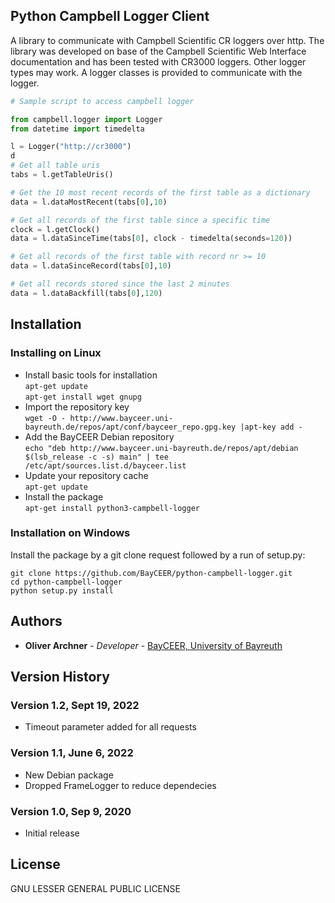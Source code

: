 ## Python Campbell Logger Client

A library to communicate with Campbell Scientific CR loggers over http. The library was developed on base of the Campbell Scientific Web Interface documentation and has been tested with CR3000 loggers. Other logger types may work. A logger classes is provided to communicate with the logger.

```python
# Sample script to access campbell logger

from campbell.logger import Logger
from datetime import timedelta

l = Logger("http://cr3000")
d
# Get all table uris
tabs = l.getTableUris()

# Get the 10 most recent records of the first table as a dictionary
data = l.dataMostRecent(tabs[0],10)

# Get all records of the first table since a specific time
clock = l.getClock()
data = l.dataSinceTime(tabs[0], clock - timedelta(seconds=120))

# Get all records of the first table with record nr >= 10
data = l.dataSinceRecord(tabs[0],10)

# Get all records stored since the last 2 minutes
data = l.dataBackfill(tabs[0],120)
```

## Installation

### Installing on Linux

- Install basic tools for installation  
  `apt-get update`  
  `apt-get install wget gnupg`
- Import the repository key  
  `wget -O - http://www.bayceer.uni-bayreuth.de/repos/apt/conf/bayceer_repo.gpg.key |apt-key add -`
- Add the BayCEER Debian repository  
  `echo "deb http://www.bayceer.uni-bayreuth.de/repos/apt/debian $(lsb_release -c -s) main" | tee /etc/apt/sources.list.d/bayceer.list`
- Update your repository cache  
  `apt-get update`
- Install the package  
  `apt-get install python3-campbell-logger`

### Installation on Windows

Install the package by a git clone request followed by a run of setup.py:

```
git clone https://github.com/BayCEER/python-campbell-logger.git
cd python-campbell-logger
python setup.py install
```

## Authors

- **Oliver Archner** - _Developer_ - [BayCEER, University of Bayreuth](https://www.bayceer.uni-bayreuth.de)

## Version History

### Version 1.2, Sept 19, 2022

- Timeout parameter added for all requests

### Version 1.1, June 6, 2022

- New Debian package
- Dropped FrameLogger to reduce dependecies

### Version 1.0, Sep 9, 2020

- Initial release

## License

GNU LESSER GENERAL PUBLIC LICENSE
